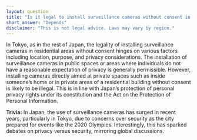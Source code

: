 ```yaml
---
layout: question
title: "Is it legal to install surveillance cameras without consent in residential areas of Tokyo?"
short_answer: "Depends"
disclaimer: "This is not legal advice. Laws may vary by region."
---
```


In Tokyo, as in the rest of Japan, the legality of installing surveillance cameras in residential areas without consent hinges on various factors including location, purpose, and privacy considerations. The installation of surveillance cameras in public spaces or areas where individuals do not have a reasonable expectation of privacy is generally permissible. However, installing cameras directly aimed at private spaces such as inside someone’s home or in private areas of a residential building without consent is likely to be illegal. This is in line with Japan’s protection of personal privacy rights under its constitution and the Act on the Protection of Personal Information.

**Trivia:** In Japan, the use of surveillance cameras has surged in recent years, particularly in Tokyo, due to concerns over security as the city prepared for events like the 2020 Olympics. Interestingly, this has sparked debates on privacy versus security, mirroring global discussions.
